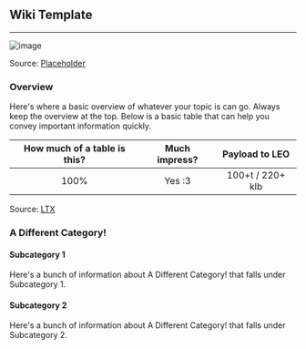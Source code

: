 ## Wiki Template

---

![image](https://via.placeholder.com/1920x1080/212121/e0e0e0.webp "placeholder")

Source: [Placeholder](https://placeholder.com)


### Overview

Here's where a basic overview of whatever your topic is can go. Always keep the overview at the top. Below is a basic table that can help you convey important information quickly.
  
| How much of a table is this? | Much impress? | Payload to LEO |
| :----: | :------: | :------------: |
| 100% | Yes :3 | 100+t / 220+ klb |

Source: [LTX](https://ltx.land)

### A Different Category!
#### Subcategory 1
Here's a bunch of information about A Different Category! that falls under Subcategory 1.

#### Subcategory 2
Here's a bunch of information about A Different Category! that falls under Subcategory 2.